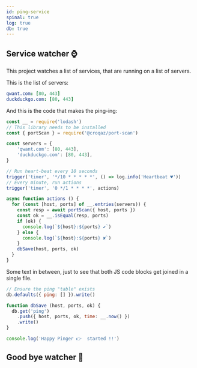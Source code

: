 ```yaml
---
id: ping-service
spinal: true
log: true
db: true
---
```


## Service watcher ⌚️

This project watches a list of services, that are running on a list of servers.

This is the list of servers:

```yaml // const servers =
qwant.com: [80, 443]
duckduckgo.com: [80, 443]
```

And this is the code that makes the ping-ing:

```js
const __ = require('lodash')
// This library needs to be installed
const { portScan } = require('@croqaz/port-scan')

const servers = {
	'qwant.com': [80, 443],
	'duckduckgo.com': [80, 443],
}

// Run heart-beat every 10 seconds
trigger('timer', '*/10 * * * * *', () => log.info('Heartbeat ♥️'))
// Every minute, run actions
trigger('timer', '0 */1 * * * *', actions)

async function actions () {
  for (const [host, ports] of __.entries(servers)) {
    const resp = await portScan({ host, ports })
    const ok = __.isEqual(resp, ports)
    if (ok) {
      console.log(`${host}:${ports} ✔︎`)
    } else {
      console.log(`${host}:${ports} ✘`)
    }
    dbSave(host, ports, ok)
  }
}
```

Some text in between, just to see that both JS code blocks get joined in a single file.

```js
// Ensure the ping "table" exists
db.defaults({ ping: [] }).write()

function dbSave (host, ports, ok) {
  db.get('ping')
    .push({ host, ports, ok, time: __.now() })
    .write()
}

console.log('Happy Pinger 👉  started !!')
```

## Good bye watcher 🛌

